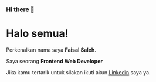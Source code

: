 ### Hi there 👋

<!--
**FaisalSaleh2202/FaisalSaleh2202** is a ✨ _special_ ✨ repository because its `README.md` (this file) appears on your GitHub profile.

Here are some ideas to get you started:

- 🔭 I’m currently working on ...
- 🌱 I’m currently learning ...
- 👯 I’m looking to collaborate on ...
- 🤔 I’m looking for help with ...
- 💬 Ask me about ...
- 📫 How to reach me: ...
- 😄 Pronouns: ...
- ⚡ Fun fact: ...
-->

# Halo semua! 

Perkenalkan nama saya **Faisal Saleh**.

Saya seorang **Frontend Web Developer**

Jika kamu tertarik untuk silakan ikuti akun [Linkedin](https://www.linkedin.com/in/faisal-saleh-9a9368186/) saya ya.


